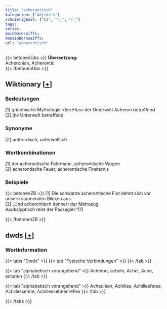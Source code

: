 ```yaml
---
title: "acherontisch"
kategorien: ["Adjektiv"]
schwierigkeit: ["k2", "h_", "r_"]
tags:
series:
mainDornseiffs:
domainDornseiffs:
url: "acherontisch"
---
```


{{< betonenÜbs >}}
**Übersetzung:**  
Acheronian, Acherontic  
{{< /betonenÜbs >}}

## Wiktionary [[+](https://de.wiktionary.org/wiki/acherontisch)]

### Bedeutungen
[1] griechische Mythologie: den Fluss der Unterwelt Acheron betreffend  
[2] die Unterwelt betreffend  

### Synonyme
[2] unterirdisch, unterweltlich  

### Wortkombinationen
[1] der acherontische Fährmann, acherontische Wogen  
[2] acherontische Feuer, acherontische Finsternis  

### Beispiele
{{< betonenZB >}}
[1] Die schwarze acherontische Flut dehnt sich vor unsern staunenden Blicken aus.  
[2] „Und acherontisch donnert der Métrozug,  
Apokalyptisch reist der Passagier.“[1]  

{{< /betonenZB >}}


## dwds [[+](https://www.dwds.de/wb/acherontisch)]

### Wortinformation
{{< tabs "Dwds" >}}
{{< tab "Typische Verbindungen" >}}
{{< /tab >}}

{{< tab "alphabetisch vorangehend" >}}
Acheron, acheln, Achel, Ache, achaten
{{< /tab >}}

{{< tab "alphabetisch vorangehend" >}}
Acheuléen, Achilles, Achillesferse, Achillessehne, Achillessehnenreflex
{{< /tab >}}

{{< /tabs >}}

